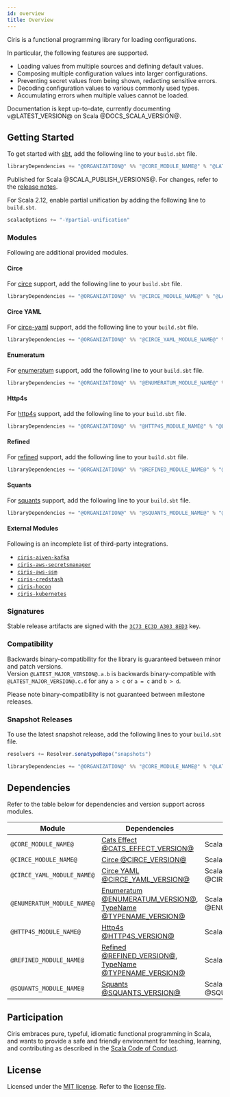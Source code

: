 ```yaml
---
id: overview
title: Overview
---
```


Ciris is a functional programming library for loading configurations.

In particular, the following features are supported.

- Loading values from multiple sources and defining default values.
- Composing multiple configuration values into larger configurations.
- Preventing secret values from being shown, redacting sensitive errors.
- Decoding configuration values to various commonly used types.
- Accumulating errors when multiple values cannot be loaded.

Documentation is kept up-to-date, currently documenting v@LATEST_VERSION@ on Scala @DOCS_SCALA_VERSION@.

## Getting Started

To get started with [sbt](https://scala-sbt.org), add the following line to your `build.sbt` file.

```scala
libraryDependencies += "@ORGANIZATION@" %% "@CORE_MODULE_NAME@" % "@LATEST_VERSION@"
```

Published for Scala @SCALA_PUBLISH_VERSIONS@. For changes, refer to the [release notes](https://github.com/vlovgr/ciris/releases).

For Scala 2.12, enable partial unification by adding the following line to `build.sbt`.

```scala
scalacOptions += "-Ypartial-unification"
```

### Modules

Following are additional provided modules.

#### Circe

For [circe](modules.md#circe) support, add the following line to your `build.sbt` file.

```scala
libraryDependencies += "@ORGANIZATION@" %% "@CIRCE_MODULE_NAME@" % "@LATEST_VERSION@"
```

#### Circe YAML

For [circe-yaml](modules.md#circe-yaml) support, add the following line to your `build.sbt` file.

```scala
libraryDependencies += "@ORGANIZATION@" %% "@CIRCE_YAML_MODULE_NAME@" % "@LATEST_VERSION@"
```

#### Enumeratum

For [enumeratum](modules.md#enumeratum) support, add the following line to your `build.sbt` file.

```scala
libraryDependencies += "@ORGANIZATION@" %% "@ENUMERATUM_MODULE_NAME@" % "@LATEST_VERSION@"
```

#### Http4s

For [http4s](modules.md#http4s) support, add the following line to your `build.sbt` file.

```scala
libraryDependencies += "@ORGANIZATION@" %% "@HTTP4S_MODULE_NAME@" % "@LATEST_VERSION@"
```

#### Refined

For [refined](modules.md#refined) support, add the following line to your `build.sbt` file.

```scala
libraryDependencies += "@ORGANIZATION@" %% "@REFINED_MODULE_NAME@" % "@LATEST_VERSION@"
```

#### Squants

For [squants](modules.md#squants) support, add the following line to your `build.sbt` file.

```scala
libraryDependencies += "@ORGANIZATION@" %% "@SQUANTS_MODULE_NAME@" % "@LATEST_VERSION@"
```

#### External Modules

Following is an incomplete list of third-party integrations.

- [`ciris-aiven-kafka`](https://github.com/ovotech/ciris-aiven-kafka)
- [`ciris-aws-secretsmanager`](https://github.com/ovotech/ciris-aws-secretsmanager)
- [`ciris-aws-ssm`](https://github.com/ovotech/ciris-aws-ssm)
- [`ciris-credstash`](https://github.com/ovotech/ciris-credstash)
- [`ciris-hocon`](https://github.com/2m/ciris-hocon)
- [`ciris-kubernetes`](https://github.com/ovotech/ciris-kubernetes)

### Signatures

Stable release artifacts are signed with the [`3C73 EC3D A303 8ED3`](https://keys.openpgp.org/search?q=A130DFFBE3EB5850069A54173C73EC3DA3038ED3) key.

### Compatibility

Backwards binary-compatibility for the library is guaranteed between minor and patch versions.<br>
Version `@LATEST_MAJOR_VERSION@.a.b` is backwards binary-compatible with `@LATEST_MAJOR_VERSION@.c.d` for any `a > c` or `a = c` and `b > d`.

Please note binary-compatibility is not guaranteed between milestone releases.

### Snapshot Releases

To use the latest snapshot release, add the following lines to your `build.sbt` file.

```scala
resolvers += Resolver.sonatypeRepo("snapshots")

libraryDependencies += "@ORGANIZATION@" %% "@CORE_MODULE_NAME@" % "@LATEST_SNAPSHOT_VERSION@"
```

## Dependencies

Refer to the table below for dependencies and version support across modules.

| Module                     | Dependencies                                                                                                                                    | Scala                                   |
| -------------------------- | ----------------------------------------------------------------------------------------------------------------------------------------------- | --------------------------------------- |
| `@CORE_MODULE_NAME@`       | [Cats Effect @CATS_EFFECT_VERSION@](https://github.com/typelevel/cats-effect)                                                                   | Scala @CORE_CROSS_SCALA_VERSIONS@       |
| `@CIRCE_MODULE_NAME@`      | [Circe @CIRCE_VERSION@](https://github.com/circe/circe)                                                                                         | Scala @CIRCE_CROSS_SCALA_VERSIONS@      |
| `@CIRCE_YAML_MODULE_NAME@` | [Circe YAML @CIRCE_YAML_VERSION@](https://github.com/circe/circe-yaml)                                                                          | Scala @CIRCE_YAML_CROSS_SCALA_VERSIONS@ |
| `@ENUMERATUM_MODULE_NAME@` | [Enumeratum @ENUMERATUM_VERSION@](https://github.com/lloydmeta/enumeratum), [TypeName @TYPENAME_VERSION@](https://github.com/tpolecat/typename) | Scala @ENUMERATUM_CROSS_SCALA_VERSIONS@ |
| `@HTTP4S_MODULE_NAME@`     | [Http4s @HTTP4S_VERSION@](https://github.com/http4s/http4s)                                                                                     | Scala @HTTP4S_CROSS_SCALA_VERSIONS@     |
| `@REFINED_MODULE_NAME@`    | [Refined @REFINED_VERSION@](https://github.com/fthomas/refined), [TypeName @TYPENAME_VERSION@](https://github.com/tpolecat/typename)            | Scala @REFINED_CROSS_SCALA_VERSIONS@    |
| `@SQUANTS_MODULE_NAME@`    | [Squants @SQUANTS_VERSION@](https://github.com/typelevel/squants)                                                                               | Scala @SQUANTS_CROSS_SCALA_VERSIONS@    |

## Participation

Ciris embraces pure, typeful, idiomatic functional programming in Scala, and wants to provide a safe and friendly environment for teaching, learning, and contributing as described in the [Scala Code of Conduct](https://www.scala-lang.org/conduct/).

## License

Licensed under the [MIT license](https://opensource.org/licenses/MIT). Refer to the [license file](https://github.com/vlovgr/ciris/blob/master/license.txt).
